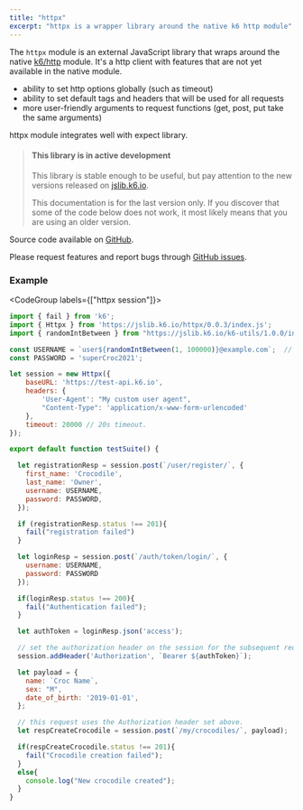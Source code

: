 ```yaml
---
title: "httpx"
excerpt: "httpx is a wrapper library around the native k6 http module"
---
```


The `httpx` module is an external JavaScript library that wraps around the native [k6/http](/javascript-api/k6-http) module. 
It's a http client with features that are not yet available in the native module.
 - ability to set http options globally (such as timeout)
 - ability to set default tags and headers that will be used for all requests
 - more user-friendly arguments to request functions (get, post, put take the same arguments)

httpx module integrates well with expect library. 

<Blockquote mod='warning'>

#### This library is in active development

This library is stable enough to be useful, but pay attention to the new versions released on [jslib.k6.io](https://jslib.k6.io). 

This documentation is for the last version only. If you discover that some of the code below does not work, it most likely means that you are using an older version.

</Blockquote>

Source code available on [GitHub](https://github.com/k6io/k6-jslib-httpx). 

Please request features and report bugs through [GitHub issues](https://github.com/k6io/k6-jslib-httpx/issues).


### Example

<CodeGroup labels={["httpx session"]}>

```javascript
import { fail } from 'k6';
import { Httpx } from 'https://jslib.k6.io/httpx/0.0.3/index.js';
import { randomIntBetween } from "https://jslib.k6.io/k6-utils/1.0.0/index.js";

const USERNAME = `user${randomIntBetween(1, 100000)}@example.com`;  // random email address
const PASSWORD = 'superCroc2021';

let session = new Httpx({
    baseURL: 'https://test-api.k6.io', 
    headers: {
        'User-Agent': "My custom user agent",
        "Content-Type": 'application/x-www-form-urlencoded' 
    },
    timeout: 20000 // 20s timeout.
});

export default function testSuite() {

  let registrationResp = session.post(`/user/register/`, {
    first_name: 'Crocodile',
    last_name: 'Owner',
    username: USERNAME,
    password: PASSWORD,
  });

  if (registrationResp.status !== 201){
    fail("registration failed")
  }

  let loginResp = session.post(`/auth/token/login/`, {
    username: USERNAME,
    password: PASSWORD
  });

  if(loginResp.status !== 200){
    fail("Authentication failed");
  }

  let authToken = loginResp.json('access');

  // set the authorization header on the session for the subsequent requests.
  session.addHeader('Authorization', `Bearer ${authToken}`);

  let payload = {
    name: `Croc Name`,
    sex: "M",
    date_of_birth: '2019-01-01',
  };

  // this request uses the Authorization header set above.
  let respCreateCrocodile = session.post(`/my/crocodiles/`, payload);

  if(respCreateCrocodile.status !== 201){
    fail("Crocodile creation failed");
  }
  else{
    console.log("New crocodile created");
  }
}

```

</CodeGroup>